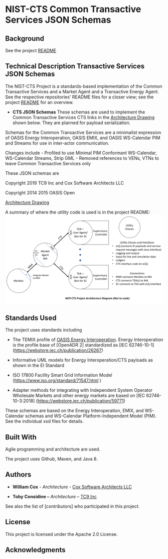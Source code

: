 NIST-CTS Common Transactive Services JSON Schemas
=================================================

Background
----------
See the project [README](../../README.md)

Technical Description Transactive Services JSON Schemas
-------------------------------------------------------
The NIST-CTS Project is a standards-based implementation of the Common
Transactive Services and a Market Agent and a Transactive Energy Agent. See the
respective repositories' README files for a closer view; see the project
[README](../../README.md) for an overview.

-   **CTS JSON Schemas** These schemas are used to implement the Common
    Transactive Services CTS links in the [Architecture
    Drawing](../../Architecture.png) shown below. They are planned for payload
    serialization.

Schemas for the Common Transactive Services are a minimalist expression of OASIS
Energy Interoperation, OASIS EMIX, and OASIS WS-Calendar PIM and Streams for use
in inter-actor communication.

Changes include - Profiled to use Minimal PIM Conformant WS-Calendar,
WS-Calendar Streams, Strip GML - Removed references to VENs, VTNs to leave
Common Transactive Services only

These JSON schemas are

Copyright 2019 TC9 Inc and Cox Software Architects LLC

Copyright 2014 2015 OASIS Open

[Architecture Drawing](../../Architecture.png)

A summary of where the utility code is used is in the project README: ![Architecture Drawing](../../Architecture.png)

Standards Used
--------------

The project uses standards including

-   The TEMIX profile of [OASIS Energy
    Interoperation](https://docs.oasis-open.org/energyinterop/ei/v1.0/os/).
    Energy Interoperation is the profile base of [OpenADR 2] standardized as
    [IEC 62746-10-1] (<https://webstore.iec.ch/publication/26267>)

-   Informative UML models for Energy Interoperation/CTS payloads as shown in
    the EI Standard

-   ISO 17800 Facility Smart Grid Information Model
    (<https://www.iso.org/standard/71547.html> )

-   Adapter methods for integrating with Independent System Operator Wholesale
    Markets and other energy markets are based on [IEC 62746-10-3:2018]
    (<https://webstore.iec.ch/publication/59771>)

These schemas are based on the Energy Interoperation, EMIX, and WS-Calendar
schemas and WS-Calendar Platform-Independent Model (PIM). See the individual xsd
files for details.

Built With
----------

Agile programming and architecture are used.

The project uses Github, Maven, and Java 8.

Authors
-------

-   **William Cox** - *Architecture* - [Cox Software Architects
    LLC](http://coxsoftwarearchitects.com/)

-   **Toby Considine –** *Architecture* – [TC9 Inc](http://www.tc9.com/)

See also the list of [contributors] who participated in this project.

License
-------

This project is licensed under the Apache 2.0 License.

Acknowledgments
---------------

